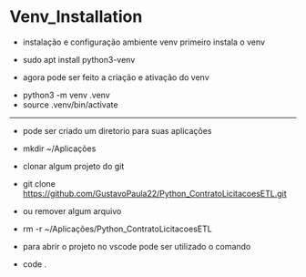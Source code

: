 # Venv_Installation

 - instalação e configuração ambiente venv primeiro instala o venv
 * sudo apt install python3-venv

 - agora pode ser feito a criação e ativação do venv
 * python3 -m venv .venv
 * source .venv/bin/activate

--------------------------------------------------
 - pode ser criado um diretorio para suas aplicações
 * mkdir ~/Aplicações

 - clonar algum projeto do git
 * git clone https://github.com/GustavoPaula22/Python_ContratoLicitacoesETL.git

 - ou remover algum arquivo
 * rm -r ~/Aplicações/Python_ContratoLicitacoesETL

 - para abrir o projeto no vscode pode ser utilizado o comando
 * code .
